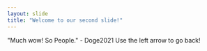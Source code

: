 ```yaml
---
layout: slide
title: "Welcome to our second slide!"
---
```

"Much wow! So People." - Doge2021
Use the left arrow to go back!
